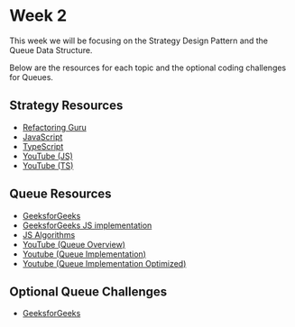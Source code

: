 # Week 2

This week we will be focusing on the Strategy Design Pattern and the Queue Data Structure.

Below are the resources for each topic and the optional coding challenges for Queues.

## Strategy Resources

- [Refactoring Guru](https://refactoring.guru/design-patterns/strategy)
- [JavaScript](https://www.dofactory.com/javascript/design-patterns/strategy)
- [TypeScript](https://refactoring.guru/design-patterns/strategy/typescript/example#example-0)
- [YouTube (JS)](https://www.youtube.com/watch?v=SicL4fYCz8w&list=PLFKDYTlP3abzwWleHq1WHcKyi8nCPY74s&index=3)
- [YouTube (TS)](https://www.youtube.com/live/JBu2ZTPgiKI?si=eOstjUMEQ0DSHQQY&t=2086)

## Queue Resources

- [GeeksforGeeks](https://www.geeksforgeeks.org/queue-data-structure/?ref=lbp)
- [GeeksforGeeks JS implementation](https://www.geeksforgeeks.org/implementation-queue-javascript/)
- [JS Algorithms](https://github.com/trekhleb/javascript-algorithms/tree/master/src/data-structures/queue)
- [YouTube (Queue Overview)](https://www.youtube.com/watch?v=ex8EHl5fq1o&list=PLC3y8-rFHvwg6nsAOfC5Is18KB2DrVOJy&index=7)
- [Youtube (Queue Implementation)](https://www.youtube.com/watch?v=NuBWJ7kIlDg&list=PLC3y8-rFHvwg6nsAOfC5Is18KB2DrVOJy&index=8)
- [Youtube (Queue Implementation Optimized)](https://www.youtube.com/watch?v=NuBWJ7kIlDg&list=PLC3y8-rFHvwg6nsAOfC5Is18KB2DrVOJy&index=9)

## Optional Queue Challenges

- [GeeksforGeeks](https://www.geeksforgeeks.org/explore?page=1&category=Queue&sortBy=submissions&category%5b%5d=Queue)
